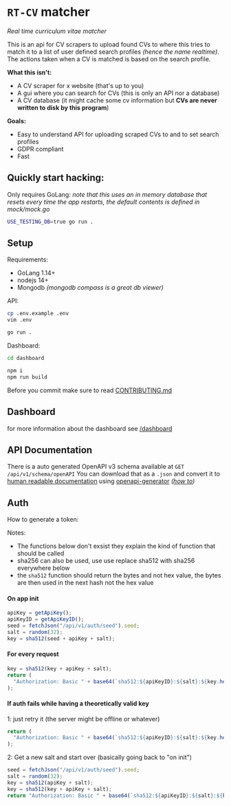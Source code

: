 # `RT-CV` matcher

_Real time curriculum vitae matcher_

This is an api for CV scrapers to upload found CVs to where this tries to match it to a list of user defined search profiles _(hence the name realtime)_. The actions taken when a CV is matched is based on the search profile.

**What this isn't:**

- A CV scraper for x website (that's up to you)
- A gui where you can search for CVs (this is only an API nor a database)
- A CV database (it might cache some cv information but **CVs are never written to disk by this program**)

**Goals:**

- Easy to understand API for uploading scraped CVs to and to set search profiles
- GDPR compliant
- Fast

## Quickly start hacking:

Only requires GoLang:
_note that this uses an in memory database that resets every time the app restarts, the default contents is defined in mock/mock.go_

```bash
USE_TESTING_DB=true go run .
```

## Setup

Requirements:

- GoLang 1.14+
- nodejs 14+
- Mongodb _(mongodb compass is a great db viewer)_

API:

```bash
cp .env.example .env
vim .env

go run .
```

Dashboard:

```bash
cd dashboard

npm i
npm run build
```

Before you commit make sure to read [CONTRIBUTING.md](/CONTRIBUTING.md)

## Dashboard

for more information about the dashboard see [/dashboard](/dashboard)

## API Documentation

There is a auto generated OpenAPI v3 schema available at `GET /api/v1/schema/openAPI`
You can download that as a `.json` and convert it to [human readable documentation](https://openapi-generator.tech/docs/generators#documentation-generators) using [openapi-generator](https://openapi-generator.tech) _([how to](https://stackoverflow.com/questions/59727169/how-to-generate-api-documentation-using-openapi-generator))_

## Auth

How to generate a token:

Notes:

- The functions below don't exsist they explain the kind of function that should be called
- sha256 can also be used, use use replace sha512 with sha256 everywhere below
- the `sha512` function should return the bytes and not hex value, the bytes are then used in the next hash not the hex value

#### On app init

```js
apiKey = getApiKey();
apiKeyID = getApiKeyID();
seed = fetchJson("/api/v1/auth/seed").seed;
salt = random(32);
key = sha512(seed + apiKey + salt);
```

#### For every request

```js
key = sha512(key + apiKey + salt);
return (
  "Authorization: Basic " + base64(`sha512:${apiKeyID}:${salt}:${key.hex()}`)
);
```

#### If auth fails while having a theoretically valid key

1: just retry it (the server might be offline or whatever)

```js
return (
  "Authorization: Basic " + base64(`sha512:${apiKeyID}:${salt}:${key.hex()}`)
);
```

2: Get a new salt and start over (basically going back to "on init")

```js
seed = fetchJson("/api/v1/auth/seed").seed;
salt = random(32);
key = sha512(apiKey + salt);
key = sha512(key + apiKey + salt);
return "Authorization: Basic " + base64(`sha512:${apiKeyID}:${salt}:${key}`);
```
